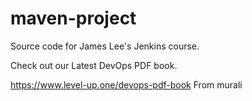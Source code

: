 # maven-project
Source code for James Lee's Jenkins course.

Check out our Latest DevOps PDF book.

https://www.level-up.one/devops-pdf-book
From murali




